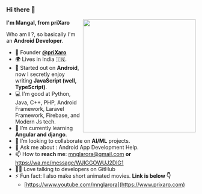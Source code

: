 ### Hi there 👋

**I'm Mangal, from priXaro**
<img src="https://raw.githubusercontent.com/samtstern/samtstern/master/SparkyWFH-01.png" align="right" width="300px"></img>

Who am **I** ?, so basically I'm an **Android Developer**.

- 💼 Founder **[@priXaro](https://www.prixaro.com)**
- 🌍 Lives in India 🇮🇳.
- 🔭 Started out on **Android**, now I secretly enjoy writing **JavaScript (well, TypeScript)**.
- 💻 I'm good at Python, Java, C++, PHP, Android Framework, Laravel Framework, Firebase, and Modern Js tech.
- 🌱 I’m currently learning **Angular and django**.
- 👯 I’m looking to collaborate on **AI/ML** projects.
- 💬 Ask me about : Android App Development Help.
- 📫 How to **reach me**: mnglarora@gmail.com **or** https://wa.me/message/WJIGGOWUJ2DIG1
- 👩‍💻 Love talking to developers on GitHub
- ⚡ Fun fact: I also make short animated movies. **Link is below 👇**
  - [https://www.youtube.com/mnglarora](https://www.prixaro.com)
